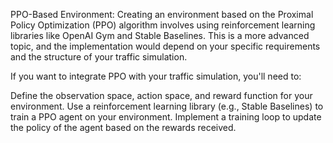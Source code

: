 PPO-Based Environment:
Creating an environment based on the Proximal Policy Optimization (PPO) algorithm involves using reinforcement learning libraries like OpenAI Gym and Stable Baselines. This is a more advanced topic, and the implementation would depend on your specific requirements and the structure of your traffic simulation.

If you want to integrate PPO with your traffic simulation, you'll need to:

Define the observation space, action space, and reward function for your environment.
Use a reinforcement learning library (e.g., Stable Baselines) to train a PPO agent on your environment.
Implement a training loop to update the policy of the agent based on the rewards received.